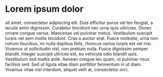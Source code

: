 # Lorem ipsum dolor 
sit amet, consectetur adipiscing elit. Duis efficitur purus vel leo feugiat, a iaculis enim dignissim. Curabitur tincidunt nec urna quis ultricies. Donec ornare congue varius. Maecenas vel pulvinar metus. Vestibulum suscipit turpis vel sem mollis tincidunt. Cras a auctor erat. Fusce molestie, urna non rutrum faucibus, mi nulla dapibus felis, rhoncus varius turpis est vel nisi. Vivamus ut sollicitudin nisl, non pretium nulla. Fusce dignissim semper blandit. Integer suscipit ultrices est, eu vehicula odio blandit quis. Vestibulum sed mattis ante. Aenean congue leo quam, ut pulvinar risus facilisis sed. Sed ut ligula vitae diam porttitor fermentum in ut diam. Vivamus vitae nisl interdum, aliquet velit at, consectetur orci.

